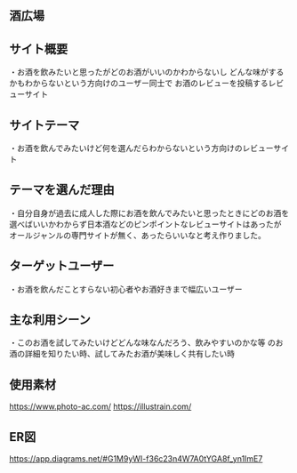 ## 酒広場

## サイト概要
・お酒を飲みたいと思ったがどのお酒がいいのかわからないし
どんな味がするかもわからないという方向けのユーザー同士で
お酒のレビューを投稿するレビューサイト

## サイトテーマ
・お酒を飲んでみたいけど何を選んだらわからないという方向けのレビューサイト

## テーマを選んだ理由
・自分自身が過去に成人した際にお酒を飲んでみたいと思ったときにどのお酒を
選べばいいかわからず日本酒などのピンポイントなレビューサイトはあったが
オールジャンルの専門サイトが無く、あったらいいなと考え作りました。

## ターゲットユーザー
・お酒を飲んだことすらない初心者やお酒好きまで幅広いユーザー

## 主な利用シーン
・このお酒を試してみたいけどどんな味なんだろう、飲みやすいのかな等
のお酒の詳細を知りたい時、試してみたお酒が美味しく共有したい時

## 使用素材
https://www.photo-ac.com/
https://illustrain.com/

## ER図
https://app.diagrams.net/#G1M9yWI-f36c23n4W7A0tYGA8f_yn1ImE7